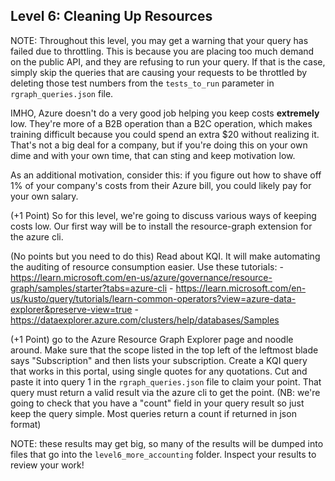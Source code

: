## Level 6: Cleaning Up Resources

NOTE: Throughout this level, you may get a warning that your query has failed due to throttling. This is because you are placing too much demand on the public API, and they are refusing to run your query. If that is the case, simply skip the queries that are causing your requests to be throttled by deleting those test numbers from the `tests_to_run` parameter in `rgraph_queries.json` file.

IMHO, Azure doesn't do a very good job helping you keep costs __extremely__ low. They're more of a B2B operation than a B2C operation, which makes training difficult because you could spend an extra $20 without realizing it. That's not a big deal for a company, but if you're doing this on your own dime and with your own time, that can sting and keep motivation low.

As an additional motivation, consider this: if you figure out how to shave off 1% of your company's costs from their Azure bill, you could likely pay for your own salary.

(+1 Point) So for this level, we're going to discuss various ways of keeping costs low. Our first way will be to install the resource-graph extension for the azure cli.

(No points but you need to do this) Read about KQI. It will make automating the auditing of resource consumption easier. Use these tutorials:
    - https://learn.microsoft.com/en-us/azure/governance/resource-graph/samples/starter?tabs=azure-cli
    - https://learn.microsoft.com/en-us/kusto/query/tutorials/learn-common-operators?view=azure-data-explorer&preserve-view=true
    - https://dataexplorer.azure.com/clusters/help/databases/Samples

(+1 Point) go to the Azure Resource Graph Explorer page and noodle around. Make sure that the scope listed in the top left of the leftmost blade says "Subscription" and then lists your subscription. Create a KQI query that works in this portal, using single quotes for any quotations. Cut and paste it into query 1 in the `rgraph_queries.json` file to claim your point. That query must return a valid result via the azure cli to get the point. (NB: we're going to check that you have a "count" field in your query result so just keep the query simple. Most queries return a count if returned in json format)

NOTE: these results may get big, so many of the results will be dumped into files that go into the `level6_more_accounting` folder. Inspect your results to review your work!